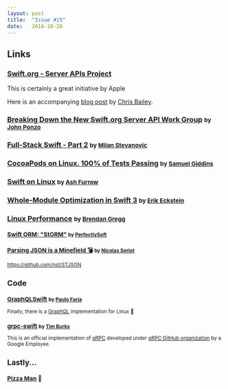 ```yaml
---
layout: post
title:  "Issue #15"
date:   2016-10-28
---
```


## Links


### [Swift.org - Server APIs Project](https://swift.org/server-apis/)

This is certainly a great initiative by Apple

Here is an accompanying [blog post](https://swift.org/blog/server-api-workgroup/)
by [Chris Bailey](https://twitter.com/Chris__Bailey).

### [Breaking Down the New Swift.org Server API Work Group](https://developer.ibm.com/swift/2016/10/25/breaking-down-the-new-swift-org-server-api-work-group/) <small>by [John Ponzo](https://twitter.com/john_ponzo)</small>




### [Full-Stack Swift - Part 2](https://blog.codecentric.de/en/2016/10/full-stack-swift-part-2/) <small>by [Milan Stevanovic](https://twitter.com/FathVader)</small>



### [CocoaPods on Linux. 100% of Tests Passing](https://twitter.com/segiddins/status/790326153051447296) <small>by [Samuel Giddins](https://twitter.com/segiddins)</small>



### [Swift on Linux](https://ashfurrow.com/blog/swift-on-linux/) <small>by [Ash Furrow](https://twitter.com/ashfurrow)</small>




### [Whole-Module Optimization in Swift 3](https://swift.org/blog/whole-module-optimizations/) <small>by [Erik Eckstein](https://github.com/eeckstein/)</small>



### [Linux Performance](http://www.brendangregg.com/linuxperf.html) <small>by [Brendan Gregg](https://twitter.com/brendangregg)



### [Swift ORM: "StORM"](https://github.com/PerfectlySoft/PerfectDocs/blob/master/guide/StORM.md) <small>by [PerfectlySoft](https://twitter.com/perfectlysoft)</small>


### [Parsing JSON is a Minefield 💣](http://seriot.ch/parsing_json.html) <small>by [Nicolas Seriot](https://twitter.com/nst021)</small>

https://github.com/nst/STJSON

## Code

### [GraphQLSwift](https://github.com/GraphQLSwift/GraphQL) <small>by [Paulo Faria](https://twitter.com/paulofariarl)</small>

Finally, there is a [GraphQL](http://graphql.org) implementation for Linux 🎉

### [grpc-swift](https://github.com/grpc/grpc-swift) <small>by [Tim Burks](https://twitter.com/timburks)</small>

This is an official implementation of [gRPC](http://www.grpc.io) developed
under [gRPC GitHub organization](https://github.com/grpc) by a Google Employee.

## Lastly...

### [Pizza Man](https://twitter.com/_psycho_dad_/status/789135543363743744) 🍕
